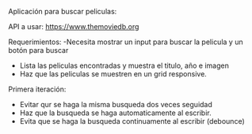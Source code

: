 Aplicación para buscar peliculas:

API a usar: https://www.themoviedb.org

Requerimientos:
-Necesita mostrar un input para buscar la pelicula y un botón para buscar

- Lista las peliculas encontradas y muestra el titulo, año e imagen
- Haz que las peliculas se muestren en un grid responsive.

Primera iteración:

- Evitar qur se haga la misma busqueda dos veces seguidad
- Haz que la busqueda se haga automaticamente al escribir.
- Evita que se haga la busqueda continuamente al escribir (debounce)
